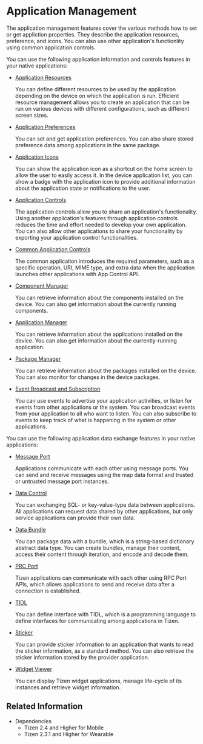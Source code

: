# Application Management

The application management features cover the various methods how to set or get appliction properties. They describe the application resources, preference, and icons. You can also use other application's functionlity using common application controls.

You can use the following application information and controls features in your native applications:

- [Application Resources](app-resources.md)

  You can define different resources to be used by the application depending on the device on which the application is run. Efficient resource management allows you to create an application that can be run on various devices with different configurations, such as different screen sizes.

- [Application Preferences](app-preferences.md)

  You can set and get application preferences. You can also share stored preference data among applications in the same package.

- [Application Icons](app-icons.md)

  You can show the application icon as a shortcut on the home screen to allow the user to easily access it. In the device application list, you can show a badge with the application icon to provide additional information about the application state or notifications to the user.

- [Application Controls](app-controls.md)

  The application controls allow you to share an application's functionality. Using another application's features through application controls reduces the time and effort needed to develop your own application. You can also allow other applications to share your functionality by exporting your application control functionalities.

- [Common Application Controls](common-appcontrols.md)

  The common application introduces the required parameters, such as a specific operation, URI, MIME type, and extra data when the application launches other applications with App Control API.

- [Component Manager](component-manager.md)

  You can retrieve information about the components installed on the device. You can also get information about the currently running components.

- [Application Manager](app-manager.md)

  You can retrieve information about the applications installed on the device. You can also get information about the currently-running application.

- [Package Manager](package-manager.md)

  You can retrieve information about the packages installed on the device. You can also monitor for changes in the device packages.

- [Event Broadcast and Subscription](event.md)

  You can use events to advertise your application activities, or listen for events from other applications or the system. You can broadcast events from your application to all who want to listen. You can also subscribe to events to keep track of what is happening in the system or other applications.

You can use the following application data exchange features in your native applications:

- [Message Port](message-port.md)

  Applications communicate with each other using message ports. You can send and receive messages using the map data format and trusted or untrusted message port instances.

- [Data Control](data-control.md)

  You can exchanging SQL- or key-value-type data between applications. All applications can request data shared by other applications, but only service applications can provide their own data.

- [Data Bundle](data-bundles.md)

  You can package data with a bundle, which is a string-based dictionary abstract data type. You can create bundles, manage their content, access their content through iteration, and encode and decode them.

- [PRC Port](rpc-port.md)

  Tizen applications can communicate with each other using RPC Port APIs, which allows applications to send and receive data after a connection is established.

- [TIDL](tidl.md)

  You can define interface with TIDL, which is a programming language to define interfaces for communicating among applications in Tizen.

- [Sticker](sticker.md)

  You can provide sticker information to an application that wants to read the sticker information, as a standard method. You can also retrieve the sticker information stored by the provider application.

- [Widget Viewer](widget-viewer.md)

  You can display Tizen widget applications, manage life-cycle of its instances and retrieve widget information.

## Related Information
- Dependencies
  - Tizen 2.4 and Higher for Mobile
  - Tizen 2.3.1 and Higher for Wearable
